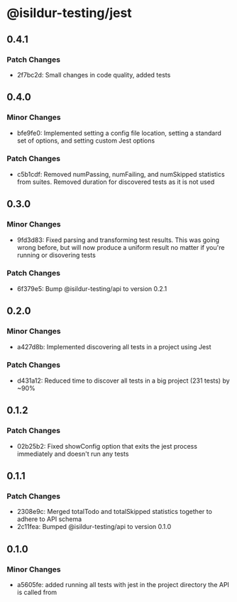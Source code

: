 # @isildur-testing/jest

## 0.4.1

### Patch Changes

- 2f7bc2d: Small changes in code quality, added tests

## 0.4.0

### Minor Changes

- bfe9fe0: Implemented setting a config file location, setting a standard set of options, and setting custom Jest options

### Patch Changes

- c5b1cdf: Removed numPassing, numFailing, and numSkipped statistics from suites. Removed duration for discovered tests as it is not used

## 0.3.0

### Minor Changes

- 9fd3d83: Fixed parsing and transforming test results. This was going wrong before, but will now produce a uniform result no matter if you're running or disovering tests

### Patch Changes

- 6f379e5: Bump @isildur-testing/api to version 0.2.1

## 0.2.0

### Minor Changes

- a427d8b: Implemented discovering all tests in a project using Jest

### Patch Changes

- d431a12: Reduced time to discover all tests in a big project (231 tests) by ~90%

## 0.1.2

### Patch Changes

- 02b25b2: Fixed showConfig option that exits the jest process immediately and doesn't run any tests

## 0.1.1

### Patch Changes

- 2308e9c: Merged totalTodo and totalSkipped statistics together to adhere to API schema
- 2c11fea: Bumped @isildur-testing/api to version 0.1.0

## 0.1.0

### Minor Changes

- a5605fe: added running all tests with jest in the project directory the API is called from
